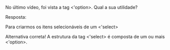 No último vídeo, foi vista a tag <'option>. Qual a sua utilidade?

Resposta:

Para criarmos os itens selecionáveis de um <'select>


Alternativa correta! A estrutura da tag <'select> é composta de um ou mais <'option>.